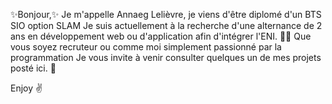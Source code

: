 ✨Bonjour,✨
Je m'appelle Annaeg Lelièvre, je viens d'être diplomé d'un BTS SIO option SLAM 
Je suis actuellement à la recherche d'une alternance de 2 ans en développement web ou d'application afin d'intégrer l'ENI. 👨‍🏫
Que vous soyez recruteur ou comme moi simplement passionné par la programmation 
Je vous invite à venir consulter quelques un de mes projets posté ici. 👀

Enjoy ✌️


